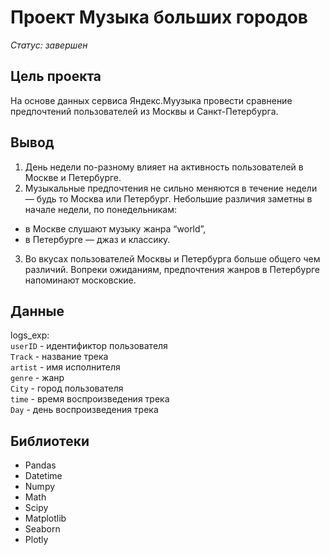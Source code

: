 # Проект Музыка больших городов

*Статус: завершен*

## Цель проекта

На основе данных сервиса Яндекс.Муузыка провести сравнение предпочтений пользователей из Москвы и Санкт-Петербурга. 

## Вывод

1. День недели по-разному влияет на активность пользователей в Москве и Петербурге. 
2. Музыкальные предпочтения не сильно меняются в течение недели — будь то Москва или Петербург. Небольшие различия заметны в начале недели, по понедельникам:
* в Москве слушают музыку жанра “world”,
* в Петербурге — джаз и классику.
3. Во вкусах пользователей Москвы и Петербурга больше общего чем различий. Вопреки ожиданиям, предпочтения жанров в Петербурге напоминают московские.

## Данные

logs_exp:  
`userID` - идентификтор пользователя  
`Track` - название трека  
`artist` - имя исполнителя  
`genre` - жанр  
`City` - город пользователя  
`time` - время воспроизведения трека  
`Day` - день воспроизведения трека

## Библиотеки

- Pandas
- Datetime
- Numpy
- Math
- Scipy
- Matplotlib
- Seaborn
- Plotly

